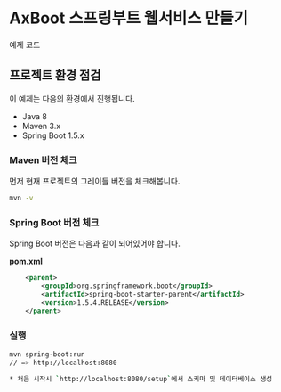 # AxBoot 스프링부트 웹서비스 만들기

예제 코드

## 프로젝트 환경 점검

이 예제는 다음의 환경에서 진행됩니다.

* Java 8
* Maven 3.x
* Spring Boot 1.5.x

### Maven 버전 체크

먼저 현재 프로젝트의 그레이들 버전을 체크해봅니다.

```bash
mvn -v
```

### Spring Boot 버전 체크

Spring Boot 버전은 다음과 같이 되어있어야 합니다.  

**pom.xml**  

```xml
    <parent>
        <groupId>org.springframework.boot</groupId>
        <artifactId>spring-boot-starter-parent</artifactId>
        <version>1.5.4.RELEASE</version>
    </parent>
```

### 실행
```bash
mvn spring-boot:run
// => http://localhost:8080

* 처음 시작시 `http://localhost:8080/setup`에서 스키마 및 데이터베이스 생성
```